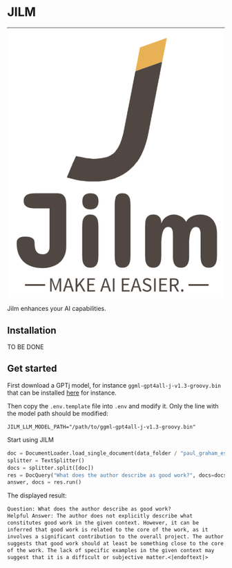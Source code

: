 # JILM

![JILM](images/jilm-logo.png)

Jilm enhances your AI capabilities.

## Installation

TO BE DONE

## Get started

First download a GPTj model, for instance `ggml-gpt4all-j-v1.3-groovy.bin` that can be installed [here](https://gpt4all.io/models/ggml-gpt4all-j-v1.3-groovy.bin) for instance.

Then copy the `.env.template` file into `.env` and modify it.
Only the line with the model path should be modified:

```
JILM_LLM_MODEL_PATH="/path/to/ggml-gpt4all-j-v1.3-groovy.bin"
```

Start using JILM

```python
doc = DocumentLoader.load_single_document(data_folder / "paul_graham_essays_worked.txt")
splitter = TextSplitter()
docs = splitter.split([doc])
res = DocQuery("What does the author describe as good work?", docs=docs)
answer, docs = res.run()
```

The displayed result:
```
Question: What does the author describe as good work?
Helpful Answer: The author does not explicitly describe what constitutes good work in the given context. However, it can be inferred that good work is related to the core of the work, as it involves a significant contribution to the overall project. The author suggests that good work should at least be something close to the core of the work. The lack of specific examples in the given context may suggest that it is a difficult or subjective matter.<|endoftext|>
```
